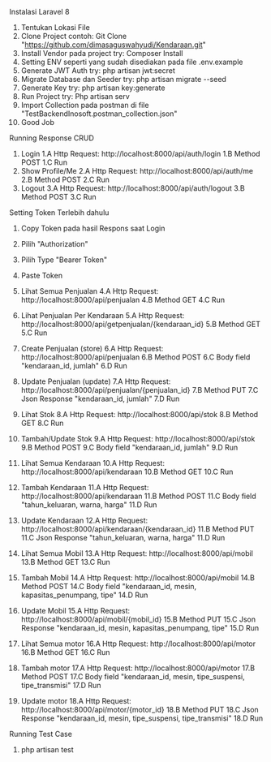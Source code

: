 Instalasi Laravel 8
1. Tentukan Lokasi File
2. Clone Project contoh: Git Clone "https://github.com/dimasaguswahyudi/Kendaraan.git"
3. Install Vendor pada project try: Composer Install
4. Setting ENV seperti yang sudah disediakan pada file .env.example
5. Generate JWT Auth try: php artisan jwt:secret
6. Migrate Database dan Seeder try: php artisan migrate --seed
7. Generate Key try: php artisan key:generate
8. Run Project try: Php artisan serv
9. Import Collection pada postman di file "TestBackendInosoft.postman_collection.json"
10. Good Job

Running Response CRUD

1. Login
    1.A Http Request: http://localhost:8000/api/auth/login
    1.B Method POST
    1.C Run
2. Show Profile/Me
    2.A Http Request: http://localhost:8000/api/auth/me
    2.B Method POST
    2.C Run
3. Logout
    3.A Http Request: http://localhost:8000/api/auth/logout
    3.B Method POST
    3.C Run

Setting Token Terlebih dahulu
1. Copy Token pada hasil Respons saat Login
2. Pilih "Authorization"
3. Pilih Type "Bearer Token"
4. Paste Token

4. Lihat Semua Penjualan
    4.A Http Request: http://localhost:8000/api/penjualan
    4.B Method GET
    4.C Run
5. Lihat Penjualan Per Kendaraan
    5.A Http Request: http://localhost:8000/api/getpenjualan/{kendaraan_id}
    5.B Method GET
    5.C Run
6. Create Penjualan (store)
    6.A Http Request: http://localhost:8000/api/penjualan
    6.B Method POST
    6.C Body field "kendaraan_id, jumlah"
    6.D Run
7. Update Penjualan (update)
    7.A Http Request: http://localhost:8000/api/penjualan/{penjualan_id}
    7.B Method PUT
    7.C Json Response "kendaraan_id, jumlah"
    7.D Run
8. Lihat Stok
    8.A Http Request: http://localhost:8000/api/stok
    8.B Method GET
    8.C Run
9. Tambah/Update Stok
    9.A Http Request: http://localhost:8000/api/stok
    9.B Method POST
    9.C Body field "kendaraan_id, jumlah"
    9.D Run
10. Lihat Semua Kendaraan
    10.A Http Request: http://localhost:8000/api/kendaraan
    10.B Method GET
    10.C Run
11. Tambah Kendaraan
    11.A Http Request: http://localhost:8000/api/kendaraan
    11.B Method POST
    11.C Body field "tahun_keluaran, warna, harga"
    11.D Run
12. Update Kendaraan
    12.A Http Request: http://localhost:8000/api/kendaraan/{kendaraan_id}
    11.B Method PUT
    11.C Json Response "tahun_keluaran, warna, harga"
    11.D Run
13. Lihat Semua Mobil
    13.A Http Request: http://localhost:8000/api/mobil
    13.B Method GET
    13.C Run
14. Tambah Mobil
    14.A Http Request: http://localhost:8000/api/mobil
    14.B Method POST
    14.C Body field "kendaraan_id, mesin, kapasitas_penumpang, tipe"
    14.D Run
15. Update Mobil
    15.A Http Request: http://localhost:8000/api/mobil/{mobil_id}
    15.B Method PUT
    15.C Json Response "kendaraan_id, mesin, kapasitas_penumpang, tipe"
    15.D Run
16. Lihat Semua motor
    16.A Http Request: http://localhost:8000/api/motor
    16.B Method GET
    16.C Run
17. Tambah motor
    17.A Http Request: http://localhost:8000/api/motor
    17.B Method POST
    17.C Body field "kendaraan_id, mesin, tipe_suspensi, tipe_transmisi"
    17.D Run
18. Update motor
    18.A Http Request: http://localhost:8000/api/motor/{motor_id}
    18.B Method PUT
    18.C Json Response "kendaraan_id, mesin, tipe_suspensi, tipe_transmisi"
    18.D Run

Running Test Case
1. php artisan test
